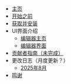 * [主页](/README)
* [开始之前](/before-begin)
* [获取并安装](/INSTALL)
* UI界面介绍
    * [编辑器主页](/UI/home)
    * [编辑器界面](/UI/editor)
* [贡献者指南（未完成）](/styleguide)
* 更改日志（月度更新？）
    * [2025年8月](/changelogs/202508)
* [鸣谢](/CREDITS)